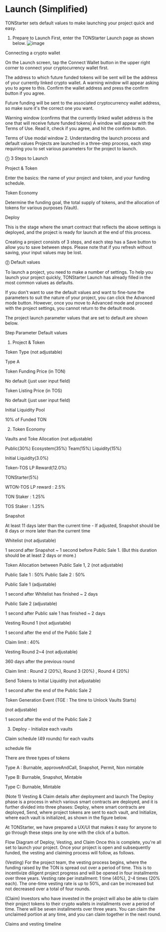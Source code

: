 # Launch (Simplified)
TONStarter sets default values to make launching your project quick and easy.

1. Prepare to Launch
First, enter the TONStarter Launch page as shown below.
![image](https://github.com/user-attachments/assets/ab3bd4bf-42da-42fd-937d-164f241884f5)


Connecting a crypto wallet

On the Launch screen, tap the Connect Wallet button in the upper right corner to connect your cryptocurrency wallet first.

The address to which future funded tokens will be sent will be the address of your currently linked crypto wallet. A warning window will appear asking you to agree to this. Confirm the wallet address and press the confirm button if you agree.

Future funding will be sent to the associated cryptocurrency wallet address, so make sure it's the correct one you want.


Warning window (confirms that the currently linked wallet address is the one that will receive future funded tokens)
A window will appear with the Terms of Use. Read it, check if you agree, and hit the confirm button.


Terms of Use modal window
2. Understanding the launch process and default values
Projects are launched in a three-step process, each step requiring you to set various parameters for the project to launch.

⓵ 3 Steps to Launch

Project & Token 

Enter the basics: the name of your project and token, and your funding schedule.

Token Economy

Determine the funding goal, the total supply of tokens, and the allocation of tokens for various purposes (Vault).

Deploy

This is the stage where the smart contract that reflects the above settings is deployed, and the project is ready for launch at the end of this process.

Creating a project consists of 3 steps, and each step has a Save button to allow you to save between steps. Please note that if you refresh without saving, your input values may be lost.

⓶ Default values 

To launch a project, you need to make a number of settings. To help you launch your project quickly, TONStarter Launch has already filled in the most common values as defaults.

If you don't want to use the default values and want to fine-tune the parameters to suit the nature of your project, you can click the Advanced mode button. However, once you move to Advanced mode and proceed with the project settings, you cannot return to the default mode.

The project launch parameter values that are set to default are shown below.

Step	Parameter	Default values
01. Project & Token

Token Type 
(not adjustable)

Type A 

Token Funding Price
(in TON)

No default (just user input field)

Token Listing Price 
(in TOS)

No default (just user input field)

Initial Liquidity Pool 

10% of Funded TON

02. Token Economy

Vaults and Toke Allocation 
(not adjustable)

Public(30%) Ecosystem(35%) Team(15%) Liquidity(15%)

Initial Liquidity(3.0%)

Token-TOS LP Reward(12.0%) 

TONStarter(5%) 

 WTON-TOS LP reward : 2.5% 

TON Staker : 1.25% 

TOS Staker : 1.25%

Snapshot 

At least 11 days later than the current time - If adjusted, Snapshot should be 8 days or more later than the current time

Whitelist 
(not adjustable)

1 second after Snapshot ~ 1 second before Public Sale 1. (But this duration should be at least 2 days or more.)

Token Allocation between Public Sale 1, 2 
(not adjustable)

Public Sale 1 : 50% Public Sale 2 : 50%

Public Sale 1 (adjustable)

1 second after Whitelist has finished ~ 2 days

Public Sale 2 (adjustable)

1 second after Public sale 1 has finished ~ 2 days

Vesting Round 1 
(not adjustable)

1 second after the end of the Public Sale 2 

Claim limit : 40% 

Vesting Round 2~4 
(not adjustable)

360 days after the previous round

Claim limit : Round 2 (20%),  Round 3 (20%) , Round 4 (20%)

Send Tokens to Initial Liquidity 
(not adjustable)

1 second after the end of the Public Sale 2

Token Generation Event (TGE : The time to Unlock Vaults Starts) 

(not adjustable)

1 second after the end of the Public Sale 2

03. Deploy - Initialize each vaults

Claim schedule (49 rounds) for each vaults

schedule file 

There are three types of tokens 

Type A : Burnable, approveAndCall, Snapshot, Permit, Non mintable

Type B: Burnable, Snapshot, Mintable

Type C: Burnable, Mintable

(Note 1) Vesting & Claim details after deployment and launch
The Deploy phase is a process in which various smart contracts are deployed, and it is further divided into three phases: Deploy, where smart contracts are deployed, Send, where project tokens are sent to each vault, and Initialize, where each vault is initialized, as shown in the figure below.

At TONStarter, we have prepared a UX/UI that makes it easy for anyone to go through these steps one by one with the click of a button.


Flow Diagram of Deploy, Vesting, and Claim
Once this is complete, you're all set to launch your project. Once your project is open and subsequently funded, the vesting and claiming process will follow, as follows.

(Vesting)  For the project team, the vesting process begins, where the funding raised by the TON is spread out over a period of time. This is to incentivize diligent project progress and will be opened in four installments over three years. Vesting rate per installment: 1 time (40%), 2-4 times (20% each). The one-time vesting rate is up to 50%, and can be increased but not decreased over a total of four rounds. 

(Claim) Investors who have invested in the project will also be able to claim their project tokens to their crypto wallets in installments over a period of time. There will be seven installments over three years. You can claim the unclaimed portion at any time, and you can claim together in the next round.


Claims and vesting timeline
